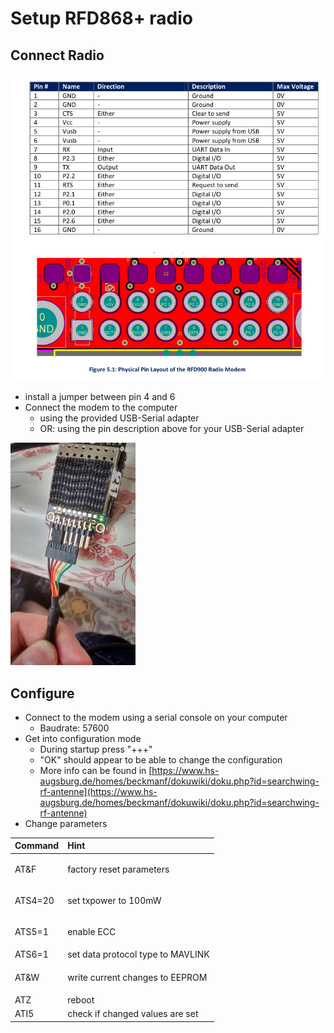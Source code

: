 # Setup RFD868+ radio

## Connect Radio

![](../../.gitbook/assets/image%20%285%29.png)

* install a jumper between pin 4 and 6
* Connect the modem to the computer 
  * using the provided USB-Serial adapter
  * OR: using the pin description above for your USB-Serial adapter

![Modem with the provided usb adapter connected](../../.gitbook/assets/image%20%286%29.png)

## Configure

* Connect to the modem using a serial console on your computer
  * Baudrate: 57600
* Get into configuration mode
  * During startup press "+++"
  * "OK" should appear to be able to change the configuration
  * More info can be found in [https://www.hs-augsburg.de/homes/beckmanf/dokuwiki/doku.php?id=searchwing-rf-antenne](https://www.hs-augsburg.de/homes/beckmanf/dokuwiki/doku.php?id=searchwing-rf-antenne)
* Change parameters

<table>
  <thead>
    <tr>
      <th style="text-align:left">Command</th>
      <th style="text-align:left">Hint</th>
    </tr>
  </thead>
  <tbody>
    <tr>
      <td style="text-align:left">
        <p></p>
        <p>AT&amp;F</p>
      </td>
      <td style="text-align:left">factory reset parameters</td>
    </tr>
    <tr>
      <td style="text-align:left">
        <p></p>
        <p>ATS4=20</p>
      </td>
      <td style="text-align:left">
        <p></p>
        <p>set txpower to 100mW</p>
      </td>
    </tr>
    <tr>
      <td style="text-align:left">
        <p></p>
        <p>ATS5=1</p>
      </td>
      <td style="text-align:left">enable ECC</td>
    </tr>
    <tr>
      <td style="text-align:left">ATS6=1</td>
      <td style="text-align:left">set data protocol type to MAVLINK</td>
    </tr>
    <tr>
      <td style="text-align:left">
        <p></p>
        <p>AT&amp;W</p>
      </td>
      <td style="text-align:left">
        <p></p>
        <p>write current changes to EEPROM</p>
      </td>
    </tr>
    <tr>
      <td style="text-align:left">ATZ</td>
      <td style="text-align:left">reboot</td>
    </tr>
    <tr>
      <td style="text-align:left">ATI5</td>
      <td style="text-align:left">check if changed values are set</td>
    </tr>
  </tbody>
</table>



